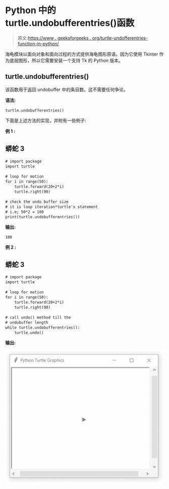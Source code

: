 # Python 中的 turtle.undobufferentries()函数

> 原文:[https://www . geeksforgeeks . org/turtle-undofferentries-function-in-python/](https://www.geeksforgeeks.org/turtle-undobufferentries-function-in-python/)

海龟模块以面向对象和面向过程的方式提供海龟图形原语。因为它使用 Tkinter 作为底层图形，所以它需要安装一个支持 Tk 的 Python 版本。

## turtle.undobufferentries()

该函数用于返回 undobuffer 中的条目数。这不需要任何争论。

**语法:**

```
turtle.undobufferentries()

```

下面是上述方法的实现，并附有一些例子:

**例 1 :**

## 蟒蛇 3

```
# import package
import turtle

# loop for motion
for i in range(50):
    turtle.forward(20+2*i)
    turtle.right(90)

# check the undo buffer size
# it is loop iteration*turtle's statement
# i.e; 50*2 = 100
print(turtle.undobufferentries())
```

**输出:**

```
100

```

**例 2 :**

## 蟒蛇 3

```
# import package
import turtle

# loop for motion
for i in range(50):
    turtle.forward(20+2*i)
    turtle.right(90)

# call undo() method till the 
# undobuffer length
while turtle.undobufferentries():
    turtle.undo()
```

**输出:**

![](img/9ede6cfaa769328ebf0e9329040207df.png)